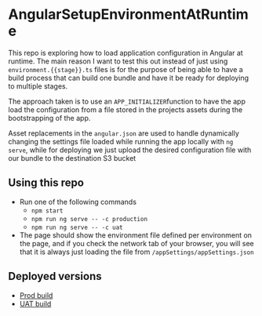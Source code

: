 # AngularSetupEnvironmentAtRuntime
This repo is exploring how to load application configuration in Angular at runtime. The main reason I want to test this out instead of just using `environment.{{stage}}.ts` files is for the purpose of being able to have a build process that can build one bundle and have it be ready for deploying to multiple stages.

The approach taken is to use an `APP_INITIALIZER`function to have the app load the configuration from a file stored in the projects assets during the bootstrapping of the app.

Asset replacements in the `angular.json` are used to handle dynamically changing the settings file loaded while running the app locally with `ng serve`, while for deploying we just upload the desired configuration file with our bundle to the destination S3 bucket

## Using this repo
- Run one of the following commands
	- `npm start`
	- `npm run ng serve -- -c production`
	- `npm run ng serve -- -c uat`
- The page should show the environment file defined per environment on the page, and if you check the network tab of your browser, you will see that it is always just loading the file from `/appSettings/appSettings.json`

## Deployed versions
- [Prod build](https://rhys-angular-deployment-prod.s3.ap-southeast-2.amazonaws.com/index.html)
- [UAT build](https://rhys-angular-deployment-uat.s3.ap-southeast-2.amazonaws.com/index.html)